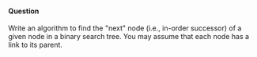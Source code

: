 #### Question

Write an algorithm to find the "next" node (i.e., in-order successor) of a given node in a binary search tree. You may assume that each node has a link to its parent. 
